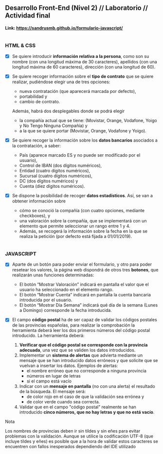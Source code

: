 ## Desarrollo Front-End (Nivel 2) // Laboratorio // Actividad final

#### Link: https://sandrusmb.github.io/formulario-javascript/

#
### HTML & CSS

- [x] Se quiere introducir **información relativa a la persona**, como son su nombre (con una longitud máxima de 30 caracteres), apellidos (con una longitud máxima de 60 caracteres), dirección (con una longitud de 60).

- [x] Se quiere recoger información sobre el **tipo de contrato** que se quiere realizar, pudiéndose elegir una de tres opciones: 
  - nueva contratación (que aparecerá marcada por defecto), 
  - portabilidad y 
  - cambio de contrato. 

  Además, habrá dos desplegables donde se podrá elegir 
  - la compañía actual que se tiene: (Movistar, Orange, Vodafone, Yoigo y No Tengo Ninguna Compañía) y
  - a la que se quiere portar (Movistar, Orange, Vodafone y Yoigo).

- [x] Se quiere recoger la información sobre los **datos bancarios** asociados a la contratación, a saber: 
  - País (aparece marcado ES y no puede ser modificado por el usuario), 
  - Control de IBAN (dos dígitos numéricos), 
  - Entidad (cuatro dígitos numéricos), 
  - Sucursal (cuatro dígitos numéricos), 
  - DC (dos dígitos numéricos) y 
  - Cuenta (diez dígitos numéricos).

- [x] Se dispone la posibilidad de recoger **datos estadísticos**. Así, se van a obtener información sobre 
  - cómo se conoció la compañía (con cuatro opciones, mediante checkboxes), y 
  - una valoración sobre la compañía, que se implementará con un elemento que permite seleccionar un rango entre 1 y 4. 
  - Además, se recogerá la información sobre la fecha en la que se realiza la petición (por defecto está fijada a 01/01/2019).

#
### JAVASCRIPT

- [x] Aparte de un botón para poder enviar el formulario, y otro para poder resetear los valores, la página web dispondrá de otros tres **botones**, que realizarán unas funciones determinadas:
  - El botón “Mostrar Valoración” indicará en pantalla el valor que el usuario ha seleccionado en el elemento rango.
  - El botón “Mostrar Cuenta” indicará en pantalla la cuenta bancaria introducida por el usuario.
  - El botón “Mostrar Día Semana” indicará qué día de la semana (Lunes a Domingo) corresponde la fecha introducida.

- [x] El campo **código postal** ha de ser capaz de validar los códigos postales de las provincias españolas, para realizar la comprobación la herramienta deberá leer los dos primeros números del código postal introducido.
La herramienta deberá:
    1) **Verificar que el código postal se corresponde con la provincia adecuada**, una vez que se validen los datos introducidos.
    2) Implementar un **sistema de alertas** que advierta mediante un mensaje que se han introducido datos erróneos y que solicite que se vuelvan a insertar los datos. 
    Ejemplos de alertas:
        - el nombre erróneo que no corresponde a ninguna provincia
        - números en lugar de letras
        - si el campo está vacío
    3) Indicar con un **mensaje en pantalla** (no con una alerta) el resultado de la búsqueda. El mensaje será:
        - de color rojo en el caso de que la validación sea errónea y 
        - de color verde cuando sea correcta.
    4) Validar que en el campo "código postal" realmente se han introducido **cinco números, que no hay letras y que no está vacío**.

Nota

Los nombres de provincias deben ir sin tildes y sin eñes para evitar problemas con la validación. Aunque se utilice la codificación UTF-8 (que incluye tildes y eñes) es posible que a la hora de validar estos caracteres se encuentren con fallos inesperados dependiendo del IDE utilizado




